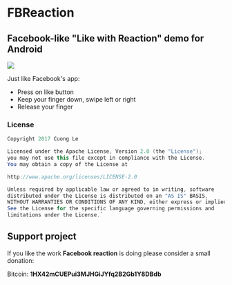# FBReaction

## Facebook-like "Like with Reaction" demo for Android


![](https://github.com/dbof10/FBReaction/blob/master/assets/demo.gif)  

Just like Facebook's app:
- Press on like button
- Keep your finger down, swipe left or right
- Release your finger

### License

```java
Copyright 2017 Cuong Le  

Licensed under the Apache License, Version 2.0 (the "License"); 
you may not use this file except in compliance with the License. 
You may obtain a copy of the License at  

http://www.apache.org/licenses/LICENSE-2.0  

Unless required by applicable law or agreed to in writing, software 
distributed under the License is distributed on an "AS IS" BASIS, 
WITHOUT WARRANTIES OR CONDITIONS OF ANY KIND, either express or implied. 
See the License for the specific language governing permissions and 
limitations under the License.`
```
## Support project

If you like the work **Facebook reaction** is doing please consider a small donation:

Bitcoin: **1HX42mCUEPui3MJHGiJYfq2B2Gb1Y8DBdb**
